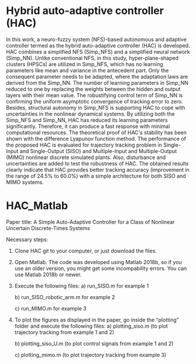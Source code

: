 # Hybrid auto-adaptive controller (HAC)
In this work, a neuro-fuzzy system (NFS)-based autonomous and adaptive controller termed as the hybrid auto-adaptive controller (HAC) is developed. HAC combines a simplified NFS (Simp_NFS) and a simplified neural network (Simp\_NN). Unlike conventional NFS, in this study, hyper-plane-shaped clusters (HPSCs) are utilized in Simp_NFS, which has no learning parameters like mean and variance in the antecedent part. Only the consequent parameter needs to be adapted, where the adaptation laws are derived from the Simp_NN. The number of learning parameters in Simp\_NN reduced to one by replacing the weights between the hidden and output layers with their mean value. The robustifying control term of Simp_NN is confirming the uniform asymptotic convergence of tracking error to zero. Besides, structural autonomy in Simp\_NFS is supporting HAC to cope with uncertainties in the nonlinear dynamical systems. By utilizing both the Simp\_NFS and Simp\_NN, HAC has reduced its learning parameters significantly. Therefore, it can produce a fast response with minimal computational resources. The theoretical proof of HAC's stability has been shown with the difference Lyapunov function method. The performance of the proposed HAC is evaluated for trajectory tracking problem in Single-Input and Single-Output (SISO) and Multiple-Input and Multiple-Output (MIMO) nonlinear discrete simulated plants. Also, disturbance and uncertainties are added to test the robustness of HAC. The obtained results clearly indicate that HAC provides better tracking accuracy (improvement in the range of 24.5% to 60.0%) with a simple architecture for both SISO and MIMO systems.

# HAC_Matlab

Paper title:
A Simple Auto-Adaptive Controller for a Class of Nonlinear Uncertain Discrete-Times Systems

Necessary steps:

1. Clone HAC git to your computer, or just download the files.
2. Open Matlab. The code was developed using Matlab 2018b, so if you use an older version, you might get some incompability errors. You can use Matlab 2018b or newer.
3. Execute the following files:
    a) run_SISO.m for example 1
    
    b) run_SISO_robotic_arm.m for example 2
    
    c) run_MIMO.m for example 3
4. To plot the figures as displayed in the paper, go inside the "plotting" folder and execute the following files:
   a) plotting_siso.m (to plot trajectory tracking from example 1 and 2)
   
   b) plotting_siso_U.m (to plot control signals from example 1 and 2)
   
   c) plotting_mimo.m (to plot trajectory tracking from example 3)
